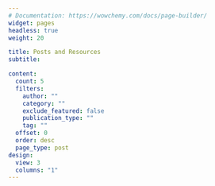 ```yaml
---
# Documentation: https://wowchemy.com/docs/page-builder/
widget: pages
headless: true
weight: 20

title: Posts and Resources
subtitle:

content:
  count: 5
  filters:
    author: ""
    category: ""
    exclude_featured: false
    publication_type: ""
    tag: ""
  offset: 0
  order: desc
  page_type: post
design:
  view: 3
  columns: "1"
---
```

